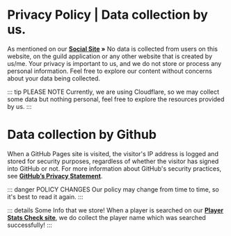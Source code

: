 # Privacy Policy | Data collection by us.

As mentioned on our **[Social Site](https://notreal003.github.io/social) »** No data is collected from users on this website, on the guild application or any other website that is created by us/me. Your privacy is important to us, and we do not store or process any personal information. Feel free to explore our content without concerns about your data being collected.

::: tip PLEASE NOTE
Currently, we are using Cloudflare, so we may collect some data but nothing personal, feel free to explore the resources provided by us.
:::

# Data collection by Github

When a GitHub Pages site is visited, the visitor's IP address is logged and stored for security purposes, regardless of whether the visitor has signed into GitHub or not. For more information about GitHub's security practices, see **[GitHub’s Privacy Statement](https://docs.github.com/en/site-policy/privacy-poliGitHub-privacy-statement)**.

::: danger POLICY CHANGES
Our policy may change from time to time, so it's best to read it again.
:::

::: details Some Info that we store!
When a player is searched on our **[Player Stats Check site](https://notreal003.github.io/player)**, we do collect the player name which was searched successfully!
:::

